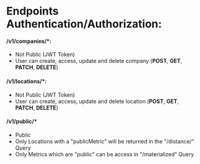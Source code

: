 # Endpoints Authentication/Authorization:

#### /v1/companies/*:

- Not Public (JWT Token)
- User can create, access, update and delete company (**POST**, **GET**, **PATCH**, **DELETE**)

#### /v1/locations/*:

- Not Public (JWT Token)
- User can create, access, update and delete location (**POST**, **GET**, **PATCH**, **DELETE**)

#### /v1/public/*

- Public
- Only Locations with a "publicMetric" will be returned in the "/distance/" Query
- Only Metrics which are "public" can be access in "/materialized" Query